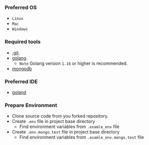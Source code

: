 ### Preferred OS
- ```Linux```
- ```Mac```
- ```Windows```
### Required tools
- [.git](https://docs.github.com/en/get-started/quickstart/set-up-git).
- [golang](https://go.dev/doc/install).
    - ``Note`` Golang version ```1.16``` or higher is recommended.
- [mongodb](https://www.mongodb.com/docs/manual/administration/install-community/)

### Preferred IDE
- [goland](https://www.jetbrains.com/go/)

### Prepare Environment
- Clone source code from you forked repository.
- Create ``.env`` file in project base directory
    - Find environment variables from ```.examle_env``` file
- Create ``.env.mongo.test`` file in project base directory
    - Find environment variables from ```.examle_env.mongo.test``` file